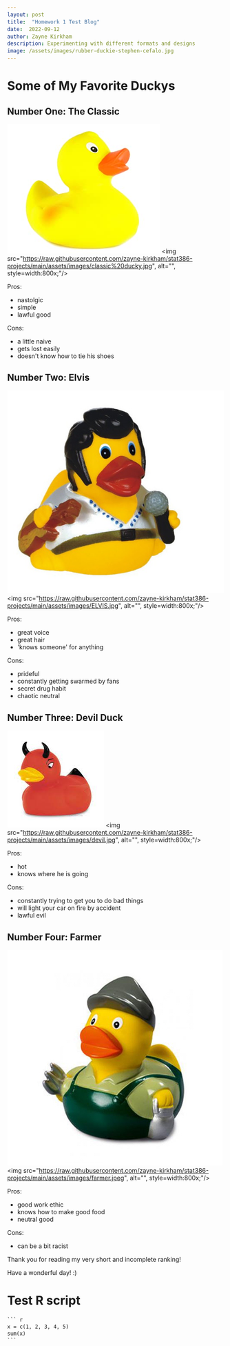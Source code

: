 ```yaml
---
layout: post
title:  "Homework 1 Test Blog"
date:  2022-09-12
author: Zayne Kirkham
description: Experimenting with different formats and designs
image: /assets/images/rubber-duckie-stephen-cefalo.jpg
---
```


# Some of My Favorite Duckys

## Number One: The Classic

![Figure](https://raw.githubusercontent.com/zayne-kirkham/stat386-projects/main/assets/images/classic%20ducky.jpg)
 <img src="https://raw.githubusercontent.com/zayne-kirkham/stat386-projects/main/assets/images/classic%20ducky.jpg", alt="", style=width:800x;"/>

Pros:
 - nastolgic
 - simple
 - lawful good

Cons:
 - a little naive
 - gets lost easily
 - doesn't know how to tie his shoes

## Number Two: Elvis

![Figure](https://raw.githubusercontent.com/zayne-kirkham/stat386-projects/main/assets/images/ELVIS.jpg)
 <img src="https://raw.githubusercontent.com/zayne-kirkham/stat386-projects/main/assets/images/ELVIS.jpg", alt="", style=width:800x;"/>

Pros:
 - great voice
 - great hair
 - 'knows someone' for anything
 
Cons:
 - prideful
 - constantly getting swarmed by fans
 - secret drug habit
 - chaotic neutral
 
## Number Three: Devil Duck

![Figure](https://raw.githubusercontent.com/zayne-kirkham/stat386-projects/main/assets/images/devil.jpg)
 <img src="https://raw.githubusercontent.com/zayne-kirkham/stat386-projects/main/assets/images/devil.jpg", alt="", style=width:800x;"/>

Pros:
 - hot
 - knows where he is going

Cons:
 - constantly trying to get you to do bad things
 - will light your car on fire by accident
 - lawful evil
 
## Number Four: Farmer
 
 ![Figure](https://raw.githubusercontent.com/zayne-kirkham/stat386-projects/main/assets/images/farmer.jpeg)
 <img src="https://raw.githubusercontent.com/zayne-kirkham/stat386-projects/main/assets/images/farmer.jpeg", alt="", style=width:800x;"/>
 
 Pros:
  - good work ethic
  - knows how to make good food
  - neutral good
 
 Cons:
  - can be a bit racist
  
 
 Thank you for reading my very short and incomplete ranking! 
 
 Have a wonderful day! :)
 
 
 # Test R script
 
 ````
 ``` r
 x = c(1, 2, 3, 4, 5)
 sum(x)
 ```
 ````

